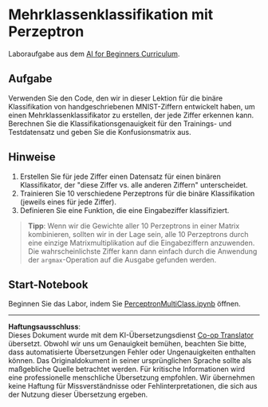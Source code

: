 <!--
CO_OP_TRANSLATOR_METADATA:
{
  "original_hash": "ba5d1eb353d20d3e7181066b3c424b99",
  "translation_date": "2025-08-31T15:37:43+00:00",
  "source_file": "lessons/3-NeuralNetworks/03-Perceptron/lab/README.md",
  "language_code": "de"
}
-->
# Mehrklassenklassifikation mit Perzeptron

Laboraufgabe aus dem [AI for Beginners Curriculum](https://github.com/microsoft/ai-for-beginners).

## Aufgabe

Verwenden Sie den Code, den wir in dieser Lektion für die binäre Klassifikation von handgeschriebenen MNIST-Ziffern entwickelt haben, um einen Mehrklassenklassifikator zu erstellen, der jede Ziffer erkennen kann. Berechnen Sie die Klassifikationsgenauigkeit für den Trainings- und Testdatensatz und geben Sie die Konfusionsmatrix aus.

## Hinweise

1. Erstellen Sie für jede Ziffer einen Datensatz für einen binären Klassifikator, der "diese Ziffer vs. alle anderen Ziffern" unterscheidet.
1. Trainieren Sie 10 verschiedene Perzeptrons für die binäre Klassifikation (jeweils eines für jede Ziffer).
1. Definieren Sie eine Funktion, die eine Eingabeziffer klassifiziert.

> **Tipp**: Wenn wir die Gewichte aller 10 Perzeptrons in einer Matrix kombinieren, sollten wir in der Lage sein, alle 10 Perzeptrons durch eine einzige Matrixmultiplikation auf die Eingabeziffern anzuwenden. Die wahrscheinlichste Ziffer kann dann einfach durch die Anwendung der `argmax`-Operation auf die Ausgabe gefunden werden.

## Start-Notebook

Beginnen Sie das Labor, indem Sie [PerceptronMultiClass.ipynb](PerceptronMultiClass.ipynb) öffnen.

---

**Haftungsausschluss**:  
Dieses Dokument wurde mit dem KI-Übersetzungsdienst [Co-op Translator](https://github.com/Azure/co-op-translator) übersetzt. Obwohl wir uns um Genauigkeit bemühen, beachten Sie bitte, dass automatisierte Übersetzungen Fehler oder Ungenauigkeiten enthalten können. Das Originaldokument in seiner ursprünglichen Sprache sollte als maßgebliche Quelle betrachtet werden. Für kritische Informationen wird eine professionelle menschliche Übersetzung empfohlen. Wir übernehmen keine Haftung für Missverständnisse oder Fehlinterpretationen, die sich aus der Nutzung dieser Übersetzung ergeben.